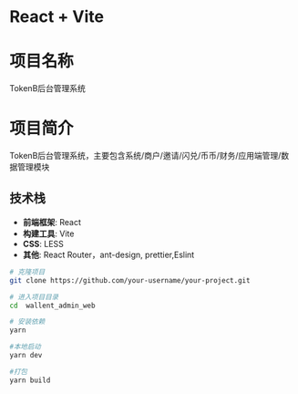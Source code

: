 # React + Vite

# 项目名称

TokenB后台管理系统

# 项目简介

TokenB后台管理系统，主要包含系统/商户/邀请/闪兑/币币/财务/应用端管理/数据管理模块

## 技术栈

- **前端框架**: React
- **构建工具**: Vite
- **CSS**: LESS
- **其他**: React Router，ant-design, prettier,Eslint

```bash
# 克隆项目
git clone https://github.com/your-username/your-project.git

# 进入项目目录
cd  wallent_admin_web

# 安装依赖
yarn

#本地启动
yarn dev

#打包
yarn build
```
